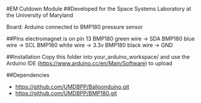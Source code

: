 #EM Cutdown Module
##Developed for the Space Systems Laboratory at the University of Maryland

Board: Arduino connected to BMP180 pressure sensor

##Pins
electromagnet is on pin 13
BMP180 green wire -> SDA
BMP180 blue wire -> SCL
BMP180 white wire -> 3.3v
BMP180 black wire -> GND

##Installation
Copy this folder into your_arduino_workspace/ and use the Arduino IDE (https://www.arduino.cc/en/Main/Software) to upload

##Dependencies
- https://github.com/UMDBPP/Balloonduino.git
- https://github.com/UMDBPP/BMP180.git
